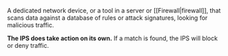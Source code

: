 A dedicated network device, or a tool in a server or [[Firewall|firewall]], that scans data against a database of rules or attack signatures, looking for malicious traffic.

**The IPS does take action on its own.** If a match is found, the IPS will block or deny traffic. 